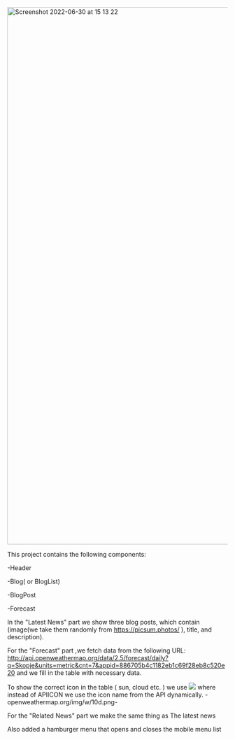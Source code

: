  
 <img width="1229" alt="Screenshot 2022-06-30 at 15 13 22" src="https://user-images.githubusercontent.com/95942547/176686128-bdc1dda3-6498-4a89-acd6-62b9f20e68f9.png">

 
 
 This project contains the following components:
 
   -Header
   
   -Blog( or BlogList)
   
   -BlogPost
   
   -Forecast
   
 In the "Latest News" part we show three blog posts, which contain (image(we take
   them randomly from https://picsum.photos/ ), title, and description).

 For the "Forecast" part ,we fetch data from the following URL:
     http://api.openweathermap.org/data/2.5/forecast/daily?q=Skopje&units=metric&cnt=7&appid=886705b4c1182eb1c69f28eb8c520e20 and we fill in the table with necessary data.

  To show the correct icon in the table ( sun, cloud etc. ) we  use <img src= "http://openweathermap.org/img/w/APIICON.png}.png"> where instead of APIICON we use the icon name from the API dynamically. -openweathermap.org/img/w/10d.png-

For the "Related News" part we make the same thing as The latest news

Also added a hamburger menu that opens and closes the mobile menu list
